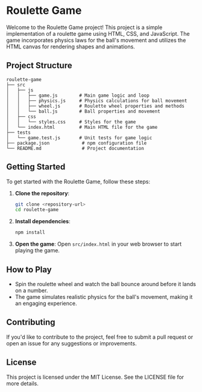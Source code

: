 # Roulette Game

Welcome to the Roulette Game project! This project is a simple implementation of a roulette game using HTML, CSS, and JavaScript. The game incorporates physics laws for the ball's movement and utilizes the HTML canvas for rendering shapes and animations.

## Project Structure

```
roulette-game
├── src
│   ├── js
│   │   ├── game.js        # Main game logic and loop
│   │   ├── physics.js     # Physics calculations for ball movement
│   │   ├── wheel.js       # Roulette wheel properties and methods
│   │   └── ball.js        # Ball properties and movement
│   ├── css
│   │   └── styles.css     # Styles for the game
│   └── index.html         # Main HTML file for the game
├── tests
│   └── game.test.js       # Unit tests for game logic
├── package.json            # npm configuration file
└── README.md               # Project documentation
```

## Getting Started

To get started with the Roulette Game, follow these steps:

1. **Clone the repository**:
   ```bash
   git clone <repository-url>
   cd roulette-game
   ```

2. **Install dependencies**:
   ```bash
   npm install
   ```

3. **Open the game**:
   Open `src/index.html` in your web browser to start playing the game.

## How to Play

- Spin the roulette wheel and watch the ball bounce around before it lands on a number.
- The game simulates realistic physics for the ball's movement, making it an engaging experience.

## Contributing

If you'd like to contribute to the project, feel free to submit a pull request or open an issue for any suggestions or improvements.

## License

This project is licensed under the MIT License. See the LICENSE file for more details.